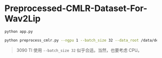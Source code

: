 # Preprocessed-CMLR-Dataset-For-Wav2Lip

``` sh
python app.py
```

``` sh
python preprocess_cmlr.py --ngpu 1 --batch_size 32 --data_root /data/dev/dataset/CMLRdataset_output/ --preprocessed_root /data/dev/dataset/CMLRdataset_output/wav2lip/
```

> 3090 TI 使用 `--batch_size 32` 似乎合适。当然，也要考虑 CPU。
